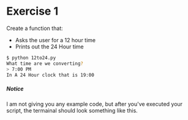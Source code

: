 # Exercise 1

Create a function that:

- Asks the user for a 12 hour time
- Prints out the 24 Hour time


```bash
$ python 12to24.py
What time are we converting?
> 7:00 PM
In A 24 Hour clock that is 19:00
```

##### Notice
I am not giving you any example code, but after you've executed your script, the termainal should look something like this.